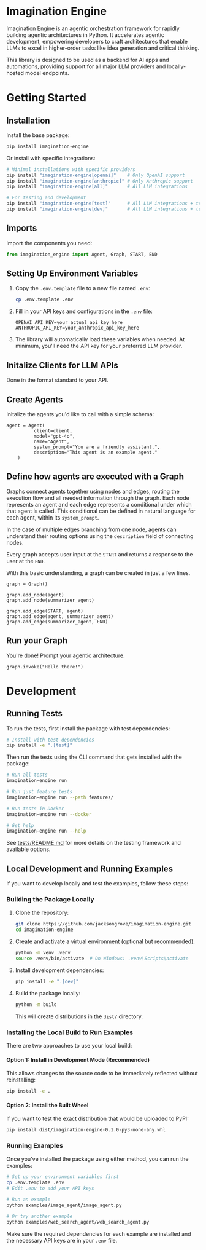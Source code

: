 # Imagination Engine
Imagination Engine is an agentic orchestration framework for rapidly building agentic architectures in Python. It accelerates agentic development, empowering developers to craft architectures that enable LLMs to excel in higher-order tasks like idea generation and critical thinking.

This library is designed to be used as a backend for AI apps and automations, providing support for all major LLM providers and locally-hosted model endpoints.

# Getting Started
## Installation

Install the base package:
```bash
pip install imagination-engine
```

Or install with specific integrations:
```bash
# Minimal installations with specific providers
pip install "imagination-engine[openai]"    # Only OpenAI support
pip install "imagination-engine[anthropic]" # Only Anthropic support
pip install "imagination-engine[all]"       # All LLM integrations

# For testing and development
pip install "imagination-engine[test]"      # All LLM integrations + testing tools
pip install "imagination-engine[dev]"       # All LLM integrations + testing + dev tools
```

## Imports
Import the components you need:
```python
from imagination_engine import Agent, Graph, START, END
```

## Setting Up Environment Variables
1. Copy the `.env.template` file to a new file named `.env`:
   ```bash
   cp .env.template .env
   ```

2. Fill in your API keys and configurations in the `.env` file:
   ```
   OPENAI_API_KEY=your_actual_api_key_here
   ANTHROPIC_API_KEY=your_anthropic_api_key_here
   ```

3. The library will automatically load these variables when needed. At minimum, you'll need the API key for your preferred LLM provider.

## Initalize Clients for LLM APIs
Done in the format standard to your API.

## Create Agents
Initalize the agents you'd like to call with a simple schema:
```
agent = Agent(
          client=client, 
          model="gpt-4o", 
          name="Agent", 
          system_prompt="You are a friendly assistant.",
          description="This agent is an example agent."
    )
```

## Define how agents are executed with a Graph
Graphs connect agents together using nodes and edges, routing the execution flow and all needed information through the graph. Each node represents an agent and each edge represents a conditional under which that agent is called. This conditional can be defined in natural language for each agent, within its `system_prompt`. 

In the case of multiple edges branching from one node, agents can understand their routing options using the `description` field of connecting nodes.

Every graph accepts user input at the `START` and returns a response to the user at the `END`.

With this basic understanding, a graph can be created in just a few lines.
```
graph = Graph()

graph.add_node(agent)
graph.add_node(summarizer_agent)

graph.add_edge(START, agent)
graph.add_edge(agent, summarizer_agent)
graph.add_edge(summarizer_agent, END)
```

## Run your Graph
You're done! Prompt your agentic architecture.
```
graph.invoke("Hello there!")
```

# Development
## Running Tests

To run the tests, first install the package with test dependencies:

```bash
# Install with test dependencies
pip install -e ".[test]"
```

Then run the tests using the CLI command that gets installed with the package:

```bash
# Run all tests
imagination-engine run

# Run just feature tests
imagination-engine run --path features/

# Run tests in Docker
imagination-engine run --docker

# Get help
imagination-engine run --help
```

See [tests/README.md](tests/README.md) for more details on the testing framework and available options.

## Local Development and Running Examples

If you want to develop locally and test the examples, follow these steps:

### Building the Package Locally

1. Clone the repository:
   ```bash
   git clone https://github.com/jacksongrove/imagination-engine.git
   cd imagination-engine
   ```

2. Create and activate a virtual environment (optional but recommended):
   ```bash
   python -m venv .venv
   source .venv/bin/activate  # On Windows: .venv\Scripts\activate
   ```

3. Install development dependencies:
   ```bash
   pip install -e ".[dev]"
   ```

4. Build the package locally:
   ```bash
   python -m build
   ```
   This will create distributions in the `dist/` directory.

### Installing the Local Build to Run Examples

There are two approaches to use your local build:

#### Option 1: Install in Development Mode (Recommended)

This allows changes to the source code to be immediately reflected without reinstalling:

```bash
pip install -e .
```

#### Option 2: Install the Built Wheel

If you want to test the exact distribution that would be uploaded to PyPI:

```bash
pip install dist/imagination-engine-0.1.0-py3-none-any.whl
```

### Running Examples

Once you've installed the package using either method, you can run the examples:

```bash
# Set up your environment variables first
cp .env.template .env
# Edit .env to add your API keys

# Run an example
python examples/image_agent/image_agent.py

# Or try another example
python examples/web_search_agent/web_search_agent.py
```

Make sure the required dependencies for each example are installed and the necessary API keys are in your `.env` file.
